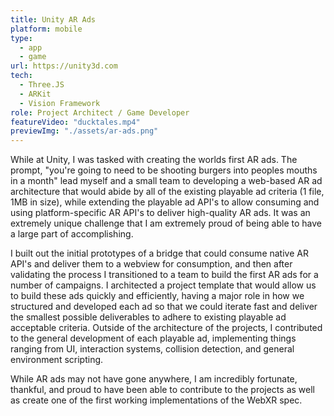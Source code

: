 ```yaml
---
title: Unity AR Ads
platform: mobile
type:
  - app
  - game
url: https://unity3d.com
tech:
  - Three.JS
  - ARKit
  - Vision Framework
role: Project Architect / Game Developer
featureVideo: "ducktales.mp4"
previewImg: "./assets/ar-ads.png"
---
```


While at Unity, I was tasked with creating the worlds first AR ads. The prompt, "you're going to need to be shooting burgers into peoples mouths in a month" lead myself and a small team to developing a web-based AR ad architecture that would abide by all of the existing playable ad criteria (1 file, 1MB in size), while extending the playable ad API's to allow consuming and using platform-specific AR API's to deliver high-quality AR ads. It was an extremely unique challenge that I am extremely proud of being able to have a large part of accomplishing.

I built out the initial prototypes of a bridge that could consume native AR API's and deliver them to a webview for consumption, and then after validating the process I transitioned to a team to build the first AR ads for a number of campaigns. I architected a project template that would allow us to build these ads quickly and efficiently, having a major role in how we structured and developed each ad so that we could iterate fast and deliver the smallest possible deliverables to adhere to existing playable ad acceptable criteria. Outside of the architecture of the projects, I contributed to the general development of each playable ad, implementing things ranging from UI, interaction systems, collision detection, and general environment scripting.

While AR ads may not have gone anywhere, I am incredibly fortunate, thankful, and proud to have been able to contribute to the projects as well as create one of the first working implementations of the WebXR spec.

